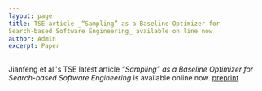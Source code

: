 ```yaml
---
layout: page
title: TSE article _“Sampling” as a Baseline Optimizer for
Search-based Software Engineering_ available on line now
author: Admin
excerpt: Paper
---
```


Jianfeng et al.'s TSE latest article _“Sampling” as a Baseline Optimizer for
Search-based Software Engineering_ is available online now. [preprint](http://ieeexplore.ieee.org/document/8249828/)